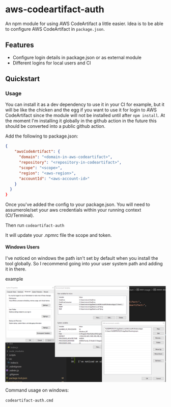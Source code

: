 # aws-codeartifact-auth

An npm module for using AWS CodeArtifact a little easier. Idea is to be able to configure AWS CodeArtifact in `package.json`.
## Features

- Configure login details in package.json or as external module
- Different logins for local users and CI

## Quickstart

### Usage

You can install it as a dev dependency to use it in your CI for example, but it will be like the chicken and the egg if you want to use it for login to AWS CodeArtifact since the module will not be installed until after `npm install`. At the moment I'm installing it globally in the github action in the future this should be converted into a public github action.

Add the following to package.json:

```json
{
    "awsCodeArtifact": {
      "domain": "<domain-in-aws-codeartifact>",
      "repository": "<repository-in-codeartifact>",
      "scope": "<scope>",
      "region": "<aws-region>",
      "accountId": "<aws-account-id>"
    }
  }
}
```

Once you've added the config to your package.json. You will need to assumerole/set your aws credentials within your running context (CI/Terminal).

Then run ```codeartifact-auth```

It will update your .npmrc file the scope and token.

#### Windows Users

I've noticed on windows the path isn't set by default when you install the tool globally. So I recommend going into your user system path and adding it in there.

example

![Image of ](./docs/updating-path-windows.png)

Command usage on windows:

```codeartifact-auth.cmd```